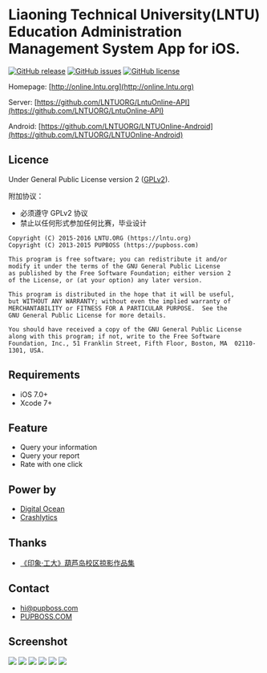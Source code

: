 # Liaoning Technical University(LNTU) Education Administration Management System App for iOS.

[![GitHub release](https://img.shields.io/github/release/LNTUORG/LNTUOnline-iOS.svg)](https://github.com/LNTUORG/LNTUOnline-iOS/releases) [![GitHub issues](https://img.shields.io/github/issues/LNTUORG/LNTUOnline-iOS.svg)](https://github.com/LNTUORG/LNTUOnline-iOS/issues) [![GitHub license](https://img.shields.io/badge/license-AGPLv3-blue.svg)](https://raw.githubusercontent.com/LNTUORG/LNTUOnline-iOS/master/LICENSE)

Homepage: [http://online.lntu.org](http://online.lntu.org)

Server: [https://github.com/LNTUORG/LntuOnline-API](https://github.com/LNTUORG/LntuOnline-API)

Android: [https://github.com/LNTUORG/LNTUOnline-Android](https://github.com/LNTUORG/LNTUOnline-Android)

## Licence

Under General Public License version 2 ([GPLv2](http://www.gnu.org/licenses/old-licenses/gpl-2.0.html)).

附加协议：

- 必须遵守 GPLv2 协议
- 禁止以任何形式参加任何比赛，毕业设计

```
Copyright (C) 2015-2016 LNTU.ORG (https://lntu.org)
Copyright (C) 2013-2015 PUPBOSS (https://pupboss.com)

This program is free software; you can redistribute it and/or
modify it under the terms of the GNU General Public License
as published by the Free Software Foundation; either version 2
of the License, or (at your option) any later version.

This program is distributed in the hope that it will be useful,
but WITHOUT ANY WARRANTY; without even the implied warranty of
MERCHANTABILITY or FITNESS FOR A PARTICULAR PURPOSE.  See the
GNU General Public License for more details.

You should have received a copy of the GNU General Public License
along with this program; if not, write to the Free Software
Foundation, Inc., 51 Franklin Street, Fifth Floor, Boston, MA  02110-1301, USA.
```

## Requirements

- iOS 7.0+
- Xcode 7+

## Feature

- Query your information
- Query your report
- Rate with one click

## Power by

- [Digital Ocean](https://www.digitalocean.com/?refcode=c6314f396546)
- [Crashlytics](https://www.crashlytics.com)

## Thanks

- [《印象·工大》葫芦岛校区掠影作品集](http://tieba.baidu.com/p/1424591498)

## Contact

- [hi@pupboss.com](mailto:hi@pupboss.com)
- [PUPBOSS.COM](https://www.pupboss.com)

## Screenshot

![](./screenshot/00.png)
![](./screenshot/01.png)
![](./screenshot/02.png)
![](./screenshot/03.png)
![](./screenshot/04.png)
![](./screenshot/05.png)
